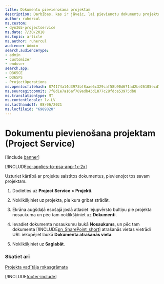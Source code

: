 ```yaml
---
title: Dokumentu pievienošana projektam
description: Darbības, kas ir jāveic, lai pievienotu dokumentu projektam programmā Project Service
author: ruhercul
ms.custom:
- dyn365-projectservice
ms.date: 7/30/2018
ms.topic: article
ms.author: ruhercul
audience: Admin
search.audienceType:
- admin
- customizer
- enduser
search.app:
- D365CE
- D365PS
- ProjectOperations
ms.openlocfilehash: 874174a14d3973bf8aae6c329caf58b90d671ad2be26105ecd721825b92c0f7b
ms.sourcegitcommit: 7f8d1e7a16af769adb43d1877c28fdce53975db8
ms.translationtype: MT
ms.contentlocale: lv-LV
ms.lasthandoff: 08/06/2021
ms.locfileid: "6989020"
---
```

# <a name="add-documents-to-a-project-project-service"></a>Dokumentu pievienošana projektam (Project Service)

[!include [banner](../includes/psa-now-project-operations.md)]

[!INCLUDE[cc-applies-to-psa-app-1x-2x](../includes/cc-applies-to-psa-app-1x-2x.md)]

Uzturiet kārtībā ar projektu saistītos dokumentus, pievienojot tos savam projektam.  
  
1. Dodieties uz **Project Service > Projekti**.  
  
2. Noklikšķiniet uz projekta, pie kura gribat strādāt.  
  
3. Ekrāna augšdaļā esošajā joslā atlasiet lejupvērsto bultiņu pie projekta nosaukuma un pēc tam noklikšķiniet uz **Dokumenti**.  
  
4. Ievadiet dokumenta nosaukumu laukā **Nosaukums**, un pēc tam dokumenta [!INCLUDE[pn_SharePoint_short](../includes/pn-sharepoint-short.md)] atrašanās vietas vietrādi URL iekopējiet laukā **Dokumenta atrašanās vieta**.  
  
5. Noklikšķiniet uz **Saglabāt**.  
  
### <a name="see-also"></a>Skatiet arī  
 [Projekta vadītāja rokasgrāmata](../psa/project-manager-guide.md)


[!INCLUDE[footer-include](../includes/footer-banner.md)]